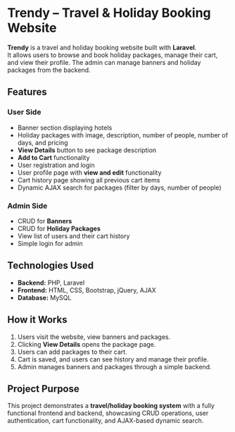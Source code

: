 # Trendy – Travel & Holiday Booking Website

**Trendy** is a travel and holiday booking website built with **Laravel**.  
It allows users to browse and book holiday packages, manage their cart, and view their profile. The admin can manage banners and holiday packages from the backend.

## Features

### User Side
- Banner section displaying hotels
- Holiday packages with image, description, number of people, number of days, and pricing
- **View Details** button to see package description
- **Add to Cart** functionality
- User registration and login
- User profile page with **view and edit** functionality
- Cart history page showing all previous cart items
- Dynamic AJAX search for packages (filter by days, number of people)

### Admin Side
- CRUD for **Banners**
- CRUD for **Holiday Packages**
- View list of users and their cart history
- Simple login for admin

## Technologies Used
- **Backend:** PHP, Laravel  
- **Frontend:** HTML, CSS, Bootstrap, jQuery, AJAX  
- **Database:** MySQL

## How it Works
1. Users visit the website, view banners and packages.
2. Clicking **View Details** opens the package page.
3. Users can add packages to their cart.
4. Cart is saved, and users can see history and manage their profile.
5. Admin manages banners and packages through a simple backend.

## Project Purpose
This project demonstrates a **travel/holiday booking system** with a fully functional frontend and backend, showcasing CRUD operations, user authentication, cart functionality, and AJAX-based dynamic search.
